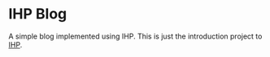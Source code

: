 # IHP Blog

A simple blog implemented using IHP. This is just the introduction project to [IHP](https://ihp.digitallyinduced.com/Guide/your-first-project.html).

